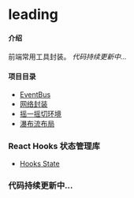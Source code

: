 # leading

#### 介绍

前端常用工具封装。
*代码持续更新中...*

#### 项目目录

- [EventBus](./EventBus.js)
- [网络封装](./network/index.js)
- [摇一摇切环境](./shake.js)
- [瀑布流布局](https://github.com/zzxbgit/leading/tree/main/masonry_layouts)

### React Hooks 状态管理库

- [Hooks State](./hooks_state/index.js)

### 代码持续更新中...
